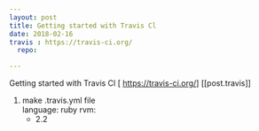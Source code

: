 ```yaml
---
layout: post
title: Getting started with Travis Cl
date: 2018-02-16
travis : https://travis-ci.org/
  repo:

---
```


Getting started with Travis Cl [ https://travis-ci.org/] [[post.travis]]
1. make .travis.yml file <br>
  language: ruby
  rvm:
      - 2.2
